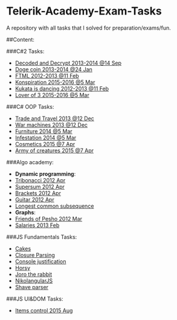 # Telerik-Academy-Exam-Tasks
A repository with all tasks that I solved for preparation/exams/fun.

##Content:

###C#2 Tasks:

 + [Decoded and Decrypt 2013-2014 @14 Sep](https://github.com/KonstantinSimeonov/Telerik-Academy-Exam-Tasks/tree/master/CSharp%202%20Tasks/Decode%20and%20Decypt%202013-2014%20%4014%20Sep%20Morning)
 + [Doge coin 2013-2014 @24 Jan](https://github.com/KonstantinSimeonov/Telerik-Academy-Exam-Tasks/tree/master/CSharp%202%20Tasks/Doge%20Coin%202013-2014%20%4024%20Jan%20Evening)
 + [FTML 2012-2013 @11 Feb](https://github.com/KonstantinSimeonov/Telerik-Academy-Exam-Tasks/tree/master/CSharp%202%20Tasks/FTML%202012-2013%20%4011%20Feb)
 + [Konspiration 2015-2016 @5 Mar](https://github.com/KonstantinSimeonov/Telerik-Academy-Exam-Tasks/tree/master/CSharp%202%20Tasks/Konspiration%202015-2016%20%405%20Mar%20Evening)
 + [Kukata is dancing 2012-2013 @11 Feb](https://github.com/KonstantinSimeonov/Telerik-Academy-Exam-Tasks/tree/master/CSharp%202%20Tasks/Kukata%20is%20dancing%202012-2013%20%4011%20Feb)
 + [Lover of 3 2015-2016 @5 Mar](https://github.com/KonstantinSimeonov/Telerik-Academy-Exam-Tasks/tree/master/CSharp%202%20Tasks/Lover%20of%203%202015-2016%20%405%20Mar%20Evening)
 
###C# OOP Tasks:

 + [Trade and Travel 2013 @12 Dec](https://github.com/KonstantinSimeonov/Telerik-Academy-Exam-Tasks/tree/master/CSharp%20OOP%20Tasks/%4012%20December%202013/Trade%20and%20Travel)
 + [War machines 2013 @12 Dec](https://github.com/KonstantinSimeonov/Telerik-Academy-Exam-Tasks/tree/master/CSharp%20OOP%20Tasks/%4012%20December%202013/War%20Machines)
 + [Furniture 2014 @5 Mar](https://github.com/KonstantinSimeonov/Telerik-Academy-Exam-Tasks/tree/master/CSharp%20OOP%20Tasks/%405%20March%202014%20Evening/Furniture)
 + [Infestation 2014 @5 Mar](https://github.com/KonstantinSimeonov/Telerik-Academy-Exam-Tasks/tree/master/CSharp%20OOP%20Tasks/%405%20March%202014%20Evening/Infestation)
 + [Cosmetics 2015 @7 Apr](https://github.com/KonstantinSimeonov/Telerik-Academy-Exam-Tasks/tree/master/CSharp%20OOP%20Tasks/%407th%20April%202015-2016%20Evening/1.%20Cosmetics)
 + [Army of creatures 2015 @7 Apr](https://github.com/KonstantinSimeonov/Telerik-Academy-Exam-Tasks/tree/master/CSharp%20OOP%20Tasks/%407th%20April%202015-2016%20Evening/2.%20ArmyOfCreatures)
 
###Algo academy:
 + **Dynamic programming**:
  + [Tribonacci 2012 Apr](https://github.com/KonstantinSimeonov/Telerik-Academy-Exam-Tasks/tree/master/Algo%20Academy/Dynamic%20Programming/April%202012/01.%20Tribonacci)
  + [Supersum 2012 Apr](https://github.com/KonstantinSimeonov/Telerik-Academy-Exam-Tasks/tree/master/Algo%20Academy/Dynamic%20Programming/April%202012/02.%20SuperSum)
  + [Brackets 2012 Apr](https://github.com/KonstantinSimeonov/Telerik-Academy-Exam-Tasks/tree/master/Algo%20Academy/Dynamic%20Programming/April%202012/03.%20Brackets)
  + [Guitar 2012 Apr](https://github.com/KonstantinSimeonov/Telerik-Academy-Exam-Tasks/tree/master/Algo%20Academy/Dynamic%20Programming/April%202012/04.%20Guitar)
  + [Longest common subsequence](https://github.com/KonstantinSimeonov/Telerik-Academy-Exam-Tasks/tree/master/Algo%20Academy/Dynamic%20Programming/Longest%20Common%20Subsequence)
 + **Graphs**:
  + [Friends of Pesho 2012 Mar](https://github.com/KonstantinSimeonov/Telerik-Academy-Exam-Tasks/tree/master/Algo%20Academy/Dynamic%20Programming/March%202012/FriendsOfPesho)
  + [Salaries 2013 Feb](https://github.com/KonstantinSimeonov/Telerik-Academy-Exam-Tasks/tree/master/Algo%20Academy/Dynamic%20Programming/February%202013/Salaries)
 
###JS Fundamentals Tasks:
 
 + [Cakes](https://github.com/KonstantinSimeonov/Telerik-Academy-Exam-Tasks/tree/master/JS%20Fundamentals/Cakes)
 + [Closure Parsing](https://github.com/KonstantinSimeonov/Telerik-Academy-Exam-Tasks/tree/master/JS%20Fundamentals/Closure%20Parsing)
 + [Console justification](https://github.com/KonstantinSimeonov/Telerik-Academy-Exam-Tasks/tree/master/JS%20Fundamentals/Console%20Justification)
 + [Horsy](https://github.com/KonstantinSimeonov/Telerik-Academy-Exam-Tasks/tree/master/JS%20Fundamentals/Horsy)
 + [Joro the rabbit](https://github.com/KonstantinSimeonov/Telerik-Academy-Exam-Tasks/tree/master/JS%20Fundamentals/Joro%20the%20Rabbit)
 + [NikolangularJS](https://github.com/KonstantinSimeonov/Telerik-Academy-Exam-Tasks/tree/master/JS%20Fundamentals/Nikolangular%20JS)
 + [Shave parser](https://github.com/KonstantinSimeonov/Telerik-Academy-Exam-Tasks/tree/master/JS%20Fundamentals/Shave%20Parser)
 
###JS UI&DOM Tasks:
 
 + [Items control 2015 Aug](https://github.com/KonstantinSimeonov/Telerik-Academy-Exam-Tasks/tree/master/JS%20UI%26DOM/%40August%202015%20Noon/01.%20Items%20Controls)
